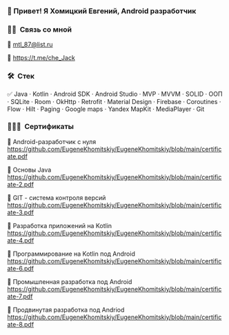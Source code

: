 
### 👋 Привет! Я Хомицкий Евгений, Android разработчик


### 🤝🏻 &nbsp;Связь со мной

📧 mtl_87@list.ru

📲 https://t.me/che_Jack


### 🛠 &nbsp;Стек

✅ Java · Kotlin · Android SDK · Android Studio · MVP · MVVM · SOLID · ООП · SQLite · Room · OkHttp · Retrofit · Material Design · Firebase · Coroutines · Flow · Hilt · Paging · Google maps · Yandex MapKit · MediaPlayer · Git


### 👨🏻‍🎓 &nbsp;Cертификаты

📄 Android-разработчик с нуля https://github.com/EugeneKhomitskiy/EugeneKhomitskiy/blob/main/certificate.pdf

📄 Основы Java https://github.com/EugeneKhomitskiy/EugeneKhomitskiy/blob/main/certificate-2.pdf

📄 GIT - система контроля версий https://github.com/EugeneKhomitskiy/EugeneKhomitskiy/blob/main/certificate-3.pdf

📄 Разработка приложений на Kotlin https://github.com/EugeneKhomitskiy/EugeneKhomitskiy/blob/main/certificate-4.pdf

📄 Программирование на Kotlin под Android https://github.com/EugeneKhomitskiy/EugeneKhomitskiy/blob/main/certificate-6.pdf

📄 Промышленная разработка под Android https://github.com/EugeneKhomitskiy/EugeneKhomitskiy/blob/main/certificate-7.pdf

📄 Продвинутая разработка под Andriod https://github.com/EugeneKhomitskiy/EugeneKhomitskiy/blob/main/certificate-8.pdf

